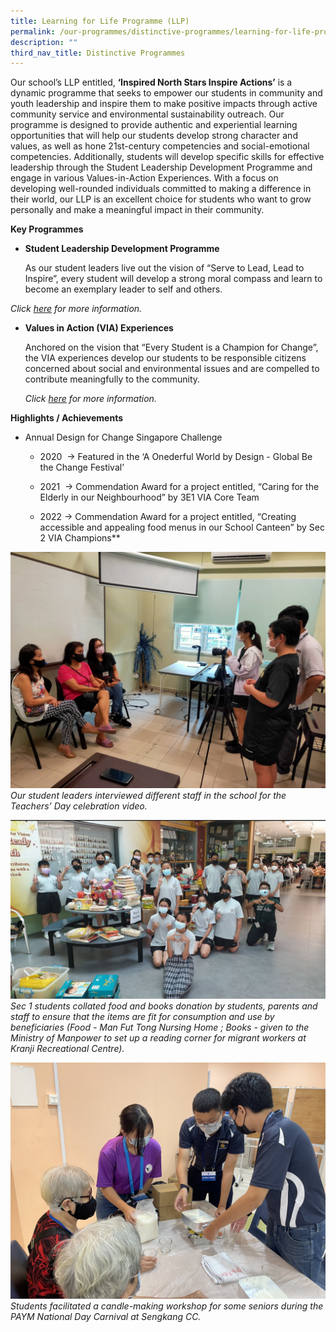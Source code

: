 ```yaml
---
title: Learning for Life Programme (LLP)
permalink: /our-programmes/distinctive-programmes/learning-for-life-programme-llp/
description: ""
third_nav_title: Distinctive Programmes
---
```

Our school’s LLP entitled, **‘Inspired North Stars Inspire Actions’** is a dynamic programme that seeks to empower our students in community and youth leadership and inspire them to make positive impacts through active community service and environmental sustainability outreach. Our programme is designed to provide authentic and experiential learning opportunities that will help our students develop strong character and values, as well as hone 21st-century competencies and social-emotional competencies. Additionally, students will develop specific skills for effective leadership through the Student Leadership Development Programme and engage in various Values-in-Action Experiences. With a focus on developing well-rounded individuals committed to making a difference in their world, our LLP is an excellent choice for students who want to grow personally and make a meaningful impact in their community.


**Key Programmes**

*  **Student Leadership Development Programme**
      
     As our student leaders live out the vision of “Serve to Lead, Lead to Inspire”, every student will develop a strong moral compass and learn to become an exemplary leader to self and others. 

*Click [here](/our-programmes/student-development-programmes/student-leadership/) for more information.*
 
*   **Values in Action (VIA) Experiences**

      Anchored on the vision that “Every Student is a Champion for Change”, the VIA experiences develop our students to be responsible citizens concerned about social and environmental issues and are compelled to contribute meaningfully to the community. 
    
	*Click [here](/our-programmes/student-development-programmes/via/) for more information.*

**Highlights / Achievements**

*   Annual Design for Change Singapore Challenge
    

    * 2020 
     -> Featured in the ‘A Onederful World by Design - Global Be the Change Festival’
    

    *   2021 
    -> Commendation Award for a project entitled, “Caring for the Elderly in our Neighbourhood” by 3E1 VIA Core Team
    
	 *   2022
      -> Commendation Award for a project entitled,         “Creating accessible and appealing food menus in our School Canteen” by Sec 2 VIA Champions**



![](/images/Copy%20of%20SLD%20-%20Filming%20for%20Teachers%20Day.jpg)
*Our student leaders interviewed different staff in the school for the Teachers’ Day celebration video.*

![](/images/2023%20Distinctive%20Programmes/LLP/sec%201%20%20students%20collated%20food%20items%20donated_comp.JPG)
*Sec 1 students collated food and books donation by students, parents and staff to ensure that the items are fit for consumption and use by beneficiaries (Food - Man Fut Tong Nursing Home ; Books - given to the Ministry of Manpower to set up a reading corner for migrant workers at Kranji Recreational Centre).*

![](/images/2023%20Distinctive%20Programmes/LLP/students%20facilitated%20candle%20making%20workshop%20for%20seniors_comp.jpg)
*Students facilitated a candle-making workshop for some seniors during the PAYM National Day Carnival at Sengkang CC.*